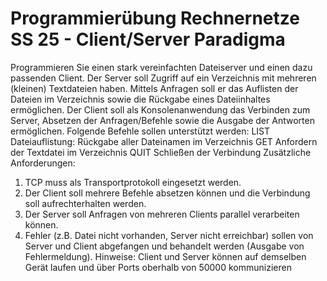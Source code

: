 # Programmierübung Rechnernetze SS 25 - Client/Server Paradigma
Programmieren Sie einen stark vereinfachten Dateiserver und einen dazu passenden Client.
Der Server soll Zugriff auf ein Verzeichnis mit mehreren (kleinen) Textdateien haben. Mittels
Anfragen soll er das Auflisten der Dateien im Verzeichnis sowie die Rückgabe eines
Dateiinhaltes ermöglichen.
Der Client soll als Konsolenanwendung das Verbinden zum Server, Absetzen der
Anfragen/Befehle sowie die Ausgabe der Antworten ermöglichen.
Folgende Befehle sollen unterstützt werden:
LIST Dateiauflistung: Rückgabe aller Dateinamen im Verzeichnis
GET <Dateiname> Anfordern der Textdatei <Dateiname> im Verzeichnis
QUIT Schließen der Verbindung
Zusätzliche Anforderungen:
1. TCP muss als Transportprotokoll eingesetzt werden.
2. Der Client soll mehrere Befehle absetzen können und die Verbindung soll
aufrechterhalten werden.
3. Der Server soll Anfragen von mehreren Clients parallel verarbeiten können.
4. Fehler (z.B. Datei nicht vorhanden, Server nicht erreichbar) sollen von Server und
Client abgefangen und behandelt werden (Ausgabe von Fehlermeldung).
Hinweise:
Client und Server können auf demselben Gerät laufen und über Ports oberhalb von
50000 kommunizieren